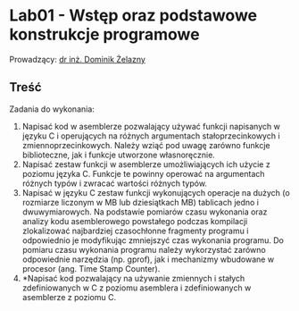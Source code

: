 # Lab01 - Wstęp oraz podstawowe konstrukcje programowe

Prowadzący: [dr inż. Dominik Żelazny](https://wit.pwr.edu.pl/wydzial/struktura-organizacyjna/pracownicy/dominik-zelazny)

## Treść

Zadania do wykonania:

1. Napisać kod w asemblerze pozwalający używać funkcji napisanych w języku C i operujących na różnych argumentach stałoprzecinkowych i zmiennoprzecinkowych. Należy wziąć pod uwagę zarówno funkcje biblioteczne, jak i funkcje utworzone własnoręcznie.
2. Napisać zestaw funkcji w asemblerze umożliwiających ich użycie z poziomu języka C. Funkcje te powinny operować na argumentach różnych typów i zwracać wartości różnych typów.
3. Napisać w języku C zestaw funkcji wykonujących operacje na dużych (o rozmiarze liczonym w MB lub dziesiątkach MB) tablicach jedno­ i dwuwymiarowych. Na podstawie pomiarów czasu wykonania oraz analizy kodu asemblerowego powstałego podczas kompilacji zlokalizować najbardziej czasochłonne fragmenty programu i odpowiednio je modyfikując zmniejszyć czas wykonania programu. Do pomiaru czasu wykonania programu należy wykorzystać zarówno odpowiednie narzędzia (np. gprof), jak i mechanizmy wbudowane w procesor (ang. Time Stamp Counter).
4. *Napisać kod pozwalający na używanie zmiennych i stałych zdefiniowanych w C z poziomu asemblera i zdefiniowanych w asemblerze z poziomu C.

